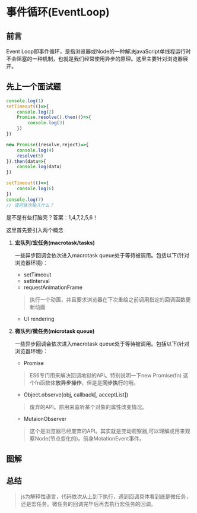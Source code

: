 # 事件循环(EventLoop)

## 前言
Event Loop即事件循环，是指浏览器或Node的一种解决javaScript单线程运行时不会阻塞的一种机制，也就是我们经常使用异步的原理。这里主要针对浏览器展开。

## 先上一个面试题

```js
console.log(1)
setTimeout(()=>{
    console.log(2)
    Promise.resolve().then(()=>{
        console.log(3)
    })
})

new Promise((resolve,reject)=>{
    console.log(4)
    resolve(5)
}).then(data=>{
	console.log(data)    
})

setTimeout(()=>{
    console.log(6)
})
console.log(7)
// 请问依次输入什么？
```

是不是有些打脑壳？答案：1,4,7,2,5,6！

这里首先要引入两个概念

1. **宏队列/宏任务(macrotask/tasks)**

   一些异步回调会依次进入macrotask queue处于等待被调用。包括以下(针对浏览器环境)：

   - setTimeout
   - setInterval
   - requestAnimationFrame
   > 执行一个动画，并且要求浏览器在下次重绘之前调用指定的回调函数更新动画

   - UI rendering

2. **微队列/微任务(microtask queue)**

    一些异步回调会依次进入macrotask queue处于等待被调用。包括以下(针对浏览器环境)：
    
    - Promise
    > ES6专门用来解决回调地狱的API。特别说明一下new Promise(fn) 这个fn函数体**放异步操作**，但是是**同步执行**的哦。
    - Object.observe(obj, callback[, acceptList])
    > 废弃的API。原用来监听某个对象的属性改变情况。
    - MutaionObserver
    > 这个是浏览器已经废弃的API。其实就是变动观察器,可以理解成用来观察Node(节点变化的)。前身MotationEvent事件。

## 图解

## 总结

> js为解释性语言，代码依次从上到下执行，遇到回调具体看到底是微任务，还是宏任务。微任务的回调完毕后再去执行宏任务的回调。

